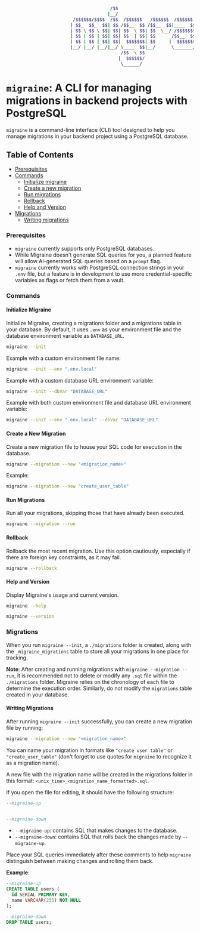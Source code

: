 ```bash

                                       /$$                              /$$                    
                                      |__/                             |__/                    
                         /$$$$$$/$$$$  /$$  /$$$$$$   /$$$$$$  /$$$$$$  /$$ /$$$$$$$   /$$$$$$ 
                        | $$_  $$_  $$| $$ /$$__  $$ /$$__  $$|____  $$| $$| $$__  $$ /$$__  $$
                        | $$ \ $$ \ $$| $$| $$  \ $$| $$  \__/ /$$$$$$$| $$| $$  \ $$| $$$$$$$$
                        | $$ | $$ | $$| $$| $$  | $$| $$      /$$__  $$| $$| $$  | $$| $$_____/
                        | $$ | $$ | $$| $$|  $$$$$$$| $$     |  $$$$$$$| $$| $$  | $$|  $$$$$$$
                        |__/ |__/ |__/|__/ \____  $$|__/      \_______/|__/|__/  |__/ \_______/
                                           /$$  \ $$                                           
                                          |  $$$$$$/                                           
                                           \______/                                            

```

# `migraine`: A CLI for managing migrations in backend projects with PostgreSQL

`migraine` is a command-line interface (CLI) tool designed to help you manage migrations in your backend project using a PostgreSQL database.

## Table of Contents
- [Prerequisites](#prerequisites)
- [Commands](#commands)
    - [Initialize migraine](#initialize-migraine)
    - [Create a new migration](#create-a-new-migration)
    - [Run migrations](#run-migrations)
    - [Rollback](#rollback)
    - [Help and Version](#help-and-version)
- [Migrations](#migrations)
    - [Writing migrations](#writing-migrations)

### Prerequisites

- `migraine` currently supports only PostgreSQL databases.
- While Migraine doesn't generate SQL queries for you, a planned feature will allow AI-generated SQL queries based on a `prompt` flag.
- `migraine` currently works with PostgreSQL connection strings in your `.env` file, but a feature is in development to use more credential-specific variables as flags or fetch them from a vault.

### Commands

#### Initialize Migraine

Initialize Migraine, creating a migrations folder and a migrations table in your database. By default, it uses `.env` as your environment file and the database environment variable as `DATABASE_URL`.

```bash
migraine --init
```

Example with a custom environment file name:

```bash
migraine --init --env ".env.local"
```

Example with a custom database URL environment variable:

```bash
migraine --init --dbVar "DATABASE_URL"
```

Example with both custom environment file and database URL environment variable:

```bash
migraine --init --env ".env.local" --dbVar "DATABASE_URL"
```

#### Create a New Migration

Create a new migration file to house your SQL code for execution in the database.

```bash
migraine --migration --new "<migration_name>"
```

Example:

```bash
migraine --migration --new "create_user_table"
```

#### Run Migrations

Run all your migrations, skipping those that have already been executed.

```bash
migraine --migration --run
```

#### Rollback

Rollback the most recent migration. Use this option cautiously, especially if there are foreign key constraints, as it may fail.

```bash
migraine --rollback
```

#### Help and Version

Display Migraine's usage and current version.

```bash
migraine --help
```

```bash
migraine --version
```

### Migrations

When you run `migraine --init`, a `./migrations` folder is created, along with the `_migraine_migrations` table to store all your migrations in one place for tracking.

**Note**: After creating and running migrations with `migraine --migration --run`, it is recommended not to delete or modify any `.sql` file within the `./migrations` folder. Migraine relies on the chronology of each file to determine the execution order. Similarly, do not modify the `migrations` table created in your database.

#### Writing Migrations

After running `migraine --init` successfully, you can create a new migration file by running:

```bash
migraine --migration --new "<migration_name>"
```

You can name your migration in formats like `"create user table"` or `"create_user_table"` (don't forget to use quotes for `migraine` to recognize it as a migration name).

A new file with the migration name will be created in the migrations folder in this format: `<unix_time>_<migration_name_formatted>.sql`.

If you open the file for editing, it should have the following structure:

```sql
--migraine-up


--migraine-down

```

- `--migraine-up`: contains SQL that makes changes to the database.
- `--migraine-down`: contains SQL that rolls back the changes made by `--migraine-up`.

Place your SQL queries immediately after these comments to help `migraine` distinguish between making changes and rolling them back.

**Example**:

```sql
--migraine-up
CREATE TABLE users (
  id SERIAL PRIMARY KEY,
  name VARCHAR(255) NOT NULL
);

--migraine-down
DROP TABLE users;
```
